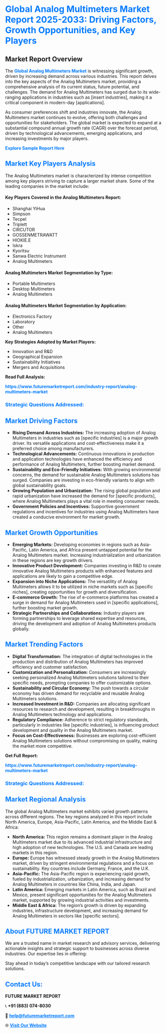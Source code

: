 <h1 style="color: #007BFF;">Global Analog Multimeters Market Report 2025-2033: Driving Factors, Growth Opportunities, and Key Players</h1>

<section id="overview">
<h2>Market Report Overview</h2>
<p>The <a href="https://www.futuremarketreport.com/industry-report/analog-multimeters-market" style="color: #007BFF; text-decoration: none;"><strong>Global Analog Multimeters Market</strong></a> is witnessing significant growth, driven by increasing demand across various industries. This report delves into the key aspects of the Analog Multimeters market, providing a comprehensive analysis of its current status, future potential, and challenges. The demand for Analog Multimeters has surged due to its wide-ranging applications in industries such as [insert industries], making it a critical component in modern-day [applications].</p>
<p>As consumer preferences shift and industries innovate, the Analog Multimeters market continues to evolve, offering both challenges and opportunities for stakeholders. The global market is expected to expand at a substantial compound annual growth rate (CAGR) over the forecast period, driven by technological advancements, emerging applications, and increasing investments by major players.</p>
</section>

<section id="overview">
<p><a href="https://www.futuremarketreport.com/request-sample/reportId=99708" style="color: #007BFF; text-decoration: none;"><strong>Explore Sample Report Here</strong></a></p>
</section>

<section id="key-players">
<h2 style="color: #007BFF;">Market Key Players Analysis</h2>
<p>The Analog Multimeters market is characterized by intense competition among key players striving to capture a larger market share. Some of the leading companies in the market include:</p>
<h4>Key Players Covered in the Analog Multimeters Report:</h4>
<ul><li>Shanghai YiHua</li><li>Simpson</li><li>Tecpel</li><li>Triplett</li><li>CIRCUTOR</li><li>GOSSENMETRAWATT</li><li>HIOKIE.E</li><li>Iskra</li><li>Kyoritsu</li><li>Sanwa Electric Instrument</li><li>Analog Multimeters</li></ul>
<h4>Analog Multimeters Market Segmentation by Type:</h4>
<ul><li>Portable Multimeters</li><li>Desktop Multimeters</li><li>Analog Multimeters</li></ul>

<h4>Analog Multimeters Market Segmentation by Application:</h4>
<ul><li>Electronics Factory</li><li>Laboratory</li><li>Other</li><li>Analog Multimeters</li></ul>
<p><strong>Key Strategies Adopted by Market Players:</strong></p>
<ul>
<li>Innovation and R&D</li>
<li>Geographical Expansion</li>
<li>Sustainability Initiatives</li>
<li>Mergers and Acquisitions</li>
</ul>
</section>

<section>
<p><strong>Read Full Analysis: </strong></p><a href="https://www.futuremarketreport.com/industry-report/analog-multimeters-market" style="color: #007BFF; text-decoration: none;"><strong>https://www.futuremarketreport.com/industry-report/analog-multimeters-market</strong></a>
<h3 style="color: #007BFF;">Strategic Questions Addressed:</h3>
</section>

<section id="driving-factors">
<h2 style="color: #007BFF;">Market Driving Factors</h2>
<ul>
<li><strong>Rising Demand Across Industries:</strong> The increasing adoption of Analog Multimeters in industries such as [specific industries] is a major growth driver. Its versatile applications and cost-effectiveness make it a preferred choice among manufacturers.</li>
<li><strong>Technological Advancements:</strong> Continuous innovations in production and application technologies have enhanced the efficiency and performance of Analog Multimeters, further boosting market demand.</li>
<li><strong>Sustainability and Eco-Friendly Initiatives:</strong> With growing environmental concerns, the demand for sustainable Analog Multimeters solutions has surged. Companies are investing in eco-friendly variants to align with global sustainability goals.</li>
<li><strong>Growing Population and Urbanization:</strong> The rising global population and rapid urbanization have increased the demand for [specific products], where Analog Multimeters plays a vital role in meeting consumer needs.</li>
<li><strong>Government Policies and Incentives:</strong> Supportive government regulations and incentives for industries using Analog Multimeters have created a conducive environment for market growth.</li>
</ul>
</section>

<section id="growth-opportunities">
<h2 style="color: #007BFF;">Market Growth Opportunities</h2>
<ul>
<li><strong>Emerging Markets:</strong> Developing economies in regions such as Asia-Pacific, Latin America, and Africa present untapped potential for the Analog Multimeters market. Increasing industrialization and urbanization in these regions are key growth drivers.</li>
<li><strong>Innovative Product Development:</strong> Companies investing in R&D to create innovative Analog Multimeters products with enhanced features and applications are likely to gain a competitive edge.</li>
<li><strong>Expansion into Niche Applications:</strong> The versatility of Analog Multimeters allows it to be utilized in niche markets such as [specific niches], creating opportunities for growth and diversification.</li>
<li><strong>E-commerce Growth:</strong> The rise of e-commerce platforms has created a surge in demand for Analog Multimeters used in [specific applications], further boosting market growth.</li>
<li><strong>Strategic Partnerships and Collaborations:</strong> Industry players are forming partnerships to leverage shared expertise and resources, driving the development and adoption of Analog Multimeters products globally.</li>
</ul>
</section>

<section id="trending-factors">
<h2 style="color: #007BFF;">Market Trending Factors</h2>
<ul>
<li><strong>Digital Transformation:</strong> The integration of digital technologies in the production and distribution of Analog Multimeters has improved efficiency and customer satisfaction.</li>
<li><strong>Customization and Personalization:</strong> Consumers are increasingly seeking personalized Analog Multimeters solutions tailored to their specific needs, prompting companies to offer customizable options.</li>
<li><strong>Sustainability and Circular Economy:</strong> The push towards a circular economy has driven demand for recyclable and reusable Analog Multimeters solutions.</li>
<li><strong>Increased Investment in R&D:</strong> Companies are allocating significant resources to research and development, resulting in breakthroughs in Analog Multimeters technology and applications.</li>
<li><strong>Regulatory Compliance:</strong> Adherence to strict regulatory standards, particularly in industries like [specific industries], is influencing product development and quality in the Analog Multimeters market.</li>
<li><strong>Focus on Cost-Effectiveness:</strong> Businesses are exploring cost-efficient Analog Multimeters solutions without compromising on quality, making the market more competitive.</li>
</ul>
</section>

<section>
<p><strong>Get Full Report: </strong></p><a href="https://www.futuremarketreport.com/industry-report/analog-multimeters-market" style="color: #007BFF; text-decoration: none;"><strong>https://www.futuremarketreport.com/industry-report/analog-multimeters-market</strong></a>
<h3 style="color: #007BFF;">Strategic Questions Addressed:</h3>
</section>


<section id="regional-analysis">
<h2 style="color: #007BFF;">Market Regional Analysis</h2>
<p>The global Analog Multimeters market exhibits varied growth patterns across different regions. The key regions analyzed in this report include North America, Europe, Asia-Pacific, Latin America, and the Middle East & Africa:</p>
<ul>
<li><strong>North America:</strong> This region remains a dominant player in the Analog Multimeters market due to its advanced industrial infrastructure and high adoption of new technologies. The U.S. and Canada are leading markets in this region.</li>
<li><strong>Europe:</strong> Europe has witnessed steady growth in the Analog Multimeters market, driven by stringent environmental regulations and a focus on sustainability. Key countries include Germany, France, and the U.K.</li>
<li><strong>Asia-Pacific:</strong> The Asia-Pacific region is experiencing rapid growth, fueled by industrialization, urbanization, and increasing demand for Analog Multimeters in countries like China, India, and Japan.</li>
<li><strong>Latin America:</strong> Emerging markets in Latin America, such as Brazil and Mexico, present significant opportunities for the Analog Multimeters market, supported by growing industrial activities and investments.</li>
<li><strong>Middle East & Africa:</strong> The region’s growth is driven by expanding industries, infrastructure development, and increasing demand for Analog Multimeters in sectors like [specific sectors].</li>
</ul>
</section>

<footer>
<h2 style="color: #007BFF;">About FUTURE MARKET REPORT</h2>
<p>We are a trusted name in market research and advisory services, delivering actionable insights and strategic support to businesses across diverse industries. Our expertise lies in offering:</p>

<p>Stay ahead in today’s competitive landscape with our tailored research solutions.</p>

<h2 style="color: #007BFF;">Contact Us:</h2>
<p><strong>FUTURE MARKET REPORT</strong></p>
<p>📞 <strong>+91 (883) 074-8030</strong></p>
<p>📧 <strong><a href="mailto:help@futuremarketreport.com" style="color: #007BFF;">help@futuremarketreport.com</a></strong></p>
<p>🌐 <strong><a href="https://www.futuremarketreport.com/" style="color: #007BFF;">Visit Our Website</a></strong></p>
</footer>